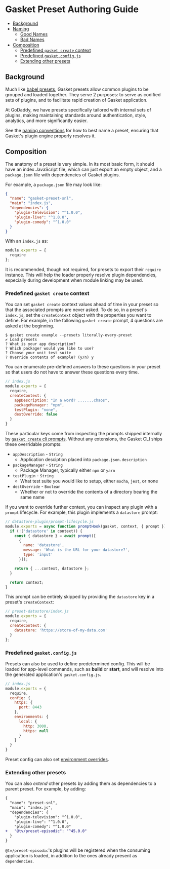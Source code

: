 # Gasket Preset Authoring Guide

* [Background](#background)
* [Naming](#naming)
  * [Good Names](#good-names)
  * [Bad Names](#bad-names)
* [Composition](#composition)
  * [Predefined `gasket create` context](#predefined-gasket-create-context)
  * [Predefined `gasket.config.js`](#predefined-gasketconfigjs)
  * [Extending other presets](#extending-other-presets)

## Background

Much like [babel presets], Gasket presets allow common plugins to be grouped and
loaded together. They serve 2 purposes: to serve as codified sets of plugins,
and to facilitate rapid creation of Gasket application.

At GoDaddy, we have presets specifically tailored with internal sets of plugins,
making maintaining standards around authentication, style, analytics, and more
significantly easier.

See the [naming conventions] for how to best name a preset, ensuring that
Gasket's plugin engine properly resolves it.

## Composition

The anatomy of a preset is very simple. In its most basic form, it should have
an index JavaScript file, which can just export an empty object, and a
`package.json` file with dependencies of Gasket plugins.

For example, a `package.json` file may look like:

```json
{
  "name": "gasket-preset-snl",
  "main": "index.js",
  "dependencies": {
    "plugin-television": "^1.0.0",
    "plugin-live": "^1.0.0",
    "plugin-comedy": "^1.0.0"
  }
}
```

With an `index.js` as:

```js
module.exports = {
  require
};
```

It is recommended, though not required, for presets to export their `require`
instance. This will help the loader properly resolve plugin dependencies,
especially during development when module linking may be used.

### Predefined `gasket create` context

You can set `gasket create` context values ahead of time in your preset so that
the associated prompts are never asked. To do so, in a preset's `index.js`, set
the `createContext` object with the properties you want to define. For example,
in the following `gasket create` prompt, 4 questions are asked at the beginning.

```
$ gasket create example --presets literally-every-preset
✔ Load presets
? What is your app description?
? Which packager would you like to use?
? Choose your unit test suite
? Override contents of example? (y/n) y
```

You can enumerate pre-defined answers to these questions in your preset so that
users do not have to answer these questions every time.

```js
// index.js
module.exports = {
  require,
  createContext: {
    appDescription: "In a word? .......chaos",
    packageManager: "npm",
    testPlugin: "none",
    destOverride: false
  }
}
```

These particular keys come from inspecting the prompts shipped internally by
[`gasket create` cli prompts]. Without any extensions, the Gasket CLI ships
these overridable prompts:

- `appDescription` - `String`
  - Application desciption placed into `package.json.description`
- `packageManager` - `String`
  - Package Manager, typically either `npm` or `yarn`
- `testPlugin` - `String`
  - What test suite you would like to setup, either `mocha`, `jest`, or none
- `destOverride` - `Boolean`
  - Whether or not to override the contents of a directory bearing the same name

If you want to override further context, you can inspect any plugin with a
`prompt` lifecycle. For example, this plugin implements a `datastore` prompt:

```js
// datastore-plugin/prompt-lifecycle.js
module.exports = async function promptHook(gasket, context, { prompt }) {
  if (!('datastore' in context)) {
    const { datastore } = await prompt([
      {
        name: 'datastore',
        message: 'What is the URL for your datastore?',
        type: 'input'
      }]);

    return { ...context, datastore };
  }

  return context;
}
```

This prompt can be entirely skipped by providing the `datastore` key in a
preset's `createContext`:

```js
// preset-datastore/index.js
module.exports = {
  require,
  createContext: {
    datastore: 'https://store-of-my-data.com'
  }
};
```

### Predefined `gasket.config.js`

Presets can also be used to define predetermined config. This will be loaded
for app-level commands, such as **build** or **start**, and will resolve into
the generated application's `gasket.config.js`.

```js
// index.js
module.exports = {
  require,
  config: {
    https: {
      port: 8443
    },
    environments: {
      local: {
        http: 3000,
        https: null
      }
    }
  }
}
```

Preset config can also set [environment overrides].

### Extending other presets

You can also _extend_ other presets by adding them as dependencies to a parent
preset. For example, by adding:

```diff
{
  "name": "preset-snl",
  "main": "index.js",
  "dependencies": {
    "plugin-television": "^1.0.0",
    "plugin-live": "^1.0.0",
    "plugin-comedy": "^1.0.0"
+   "@tv/preset-episodic": "^45.0.0"
  }
}
```

`@tv/preset-episodic`'s plugins will be registered when the consuming
application is loaded, in addition to the ones already present as `dependencies`.

[babel presets]: https://babeljs.io/docs/en/presets
[naming conventions]: /packages/gasket-resolve/README.md
[`gasket create` cli prompts]: https://github.com/godaddy/gasket/blob/master/packages/gasket-cli/src/scaffold/actions/global-prompts.js
[environment overrides]: /packages/gasket-cli/docs/configuration.md
